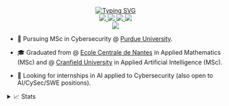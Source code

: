 <p align="center">
<a href="https://github.com/adamelyoumi">
    <img src="https://readme-typing-svg.demolab.com?font=Georgia&size=18&duration=2000&pause=100&multiline=true&width=500&height=80&lines=Adam+El+Youmi;MSc+Student+%7C+Purdue+University+%7C+AI+%7C+Computer+Vision+&+Natural+Language+Processing+%7C+Cybersecurity+%7C+Bots" alt="Typing SVG" />
    
</a>
<br/>

<a href="http://adamelyoumi.com/">
    <img src="https://img.shields.io/badge/Website-adamelyoumi.com-red?style=flat-square">
</a>  
<a href="http://adamelyoumi.com/resume.pdf">
    <img src="https://img.shields.io/badge/PDF-CV-red?style=flat-square&logo=adobe">
</a>  
<a href="https://www.linkedin.com/in/adam-el-youmi-a69338178/">
    <img src="https://img.shields.io/badge/-Linkedin-blue?style=flat-square&logo=linkedin">
</a>
<a href="mailto:adam.elyoumi@hotmail.fr">
    <img src="https://img.shields.io/badge/-Email-red?style=flat-square&logo=gmail&logoColor=white">
</a>

<br/> 


<a href="https://github.com/adamelyoumi?tab=repositories">
    <img src="https://github-stats-alpha.vercel.app/api?username=adamelyoumi&cc=22272e&tc=37BCF6&ic=fff&bc=0000">
</a>

</p>

* 📖 Pursuing MSc in Cybersecurity @ [Purdue University](https://www.cs.purdue.edu/graduate/professional/index.html). 

* 🎓 Graduated from @ [Ecole Centrale de Nantes](https://www.ec-nantes.fr/) in Applied Mathematics (MSc) and @ [Cranfield University](https://www.cranfield.ac.uk/) in Applied Artificial Intelligence (MSc). 

* 🔎 Looking for internships in AI applied to Cybersecurity (also open to AI/CySec/SWE positions).


<details>
<summary>📈 Stats</summary>
<br>
My Github Stats

![](http://github-profile-summary-cards.vercel.app/api/cards/profile-details?username=adamelyoumi&theme=dracula) 

![](http://github-profile-summary-cards.vercel.app/api/cards/repos-per-language?username=adamelyoumi&theme=dracula) 
![](http://github-profile-summary-cards.vercel.app/api/cards/most-commit-language?username=adamelyoumi&theme=dracula)


<br>
</details>

